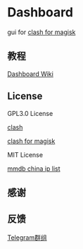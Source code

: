 # Dashboard

gui for [clash for magisk](https://github.com/Kr328/ClashForMagisk)


## 教程

[Dashboard Wiki](https://github.com/Dashboard2/Dashboard/wiki)

## License

GPL3.0 License

[clash](https://github.com/Dreamacro/clash)

[clash for magisk](https://github.com/Kr328/ClashForAndroid)

MIT License

[mmdb china ip list](https://github.com/alecthw/mmdb_china_ip_list/tree/release)


## 感谢

## 反馈
[Telegram群组](https://t.me/db4cmm)
